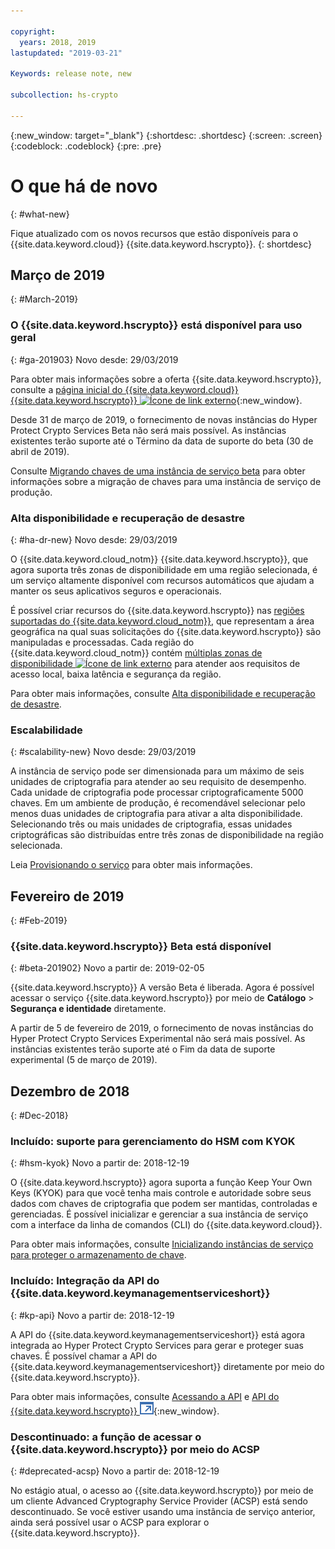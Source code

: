 ```yaml
---

copyright:
  years: 2018, 2019
lastupdated: "2019-03-21"

Keywords: release note, new

subcollection: hs-crypto

---
```


{:new_window: target="_blank"}
{:shortdesc: .shortdesc}
{:screen: .screen}
{:codeblock: .codeblock}
{:pre: .pre}

# O que há de novo
{: #what-new}

Fique atualizado com os novos recursos que estão disponíveis para o {{site.data.keyword.cloud}} {{site.data.keyword.hscrypto}}.
{: shortdesc}

## Março de 2019
{: #March-2019}

### O {{site.data.keyword.hscrypto}} está disponível para uso geral
{: #ga-201903}
Novo desde: 29/03/2019

Para obter mais informações sobre a oferta {{site.data.keyword.hscrypto}}, consulte a [página inicial do {{site.data.keyword.cloud}} {{site.data.keyword.hscrypto}} ![Ícone de link externo](../../icons/launch-glyph.svg "Ícone de link externo")](https://www.ibm.com/cloud/hyper-protect-crypto){:new_window}.

Desde 31 de março de 2019, o fornecimento de novas instâncias do Hyper Protect Crypto Services Beta não será mais possível. As instâncias existentes terão suporte até o Término da data de suporte do beta (30 de abril de 2019).

Consulte [Migrando chaves de uma instância de serviço beta](/docs/services/hs-crypto/transition-keys.html) para obter informações sobre a migração de chaves para uma instância de serviço de produção.

### Alta disponibilidade e recuperação de desastre
{: #ha-dr-new}
Novo desde: 29/03/2019

O {{site.data.keyword.cloud_notm}} {{site.data.keyword.hscrypto}}, que agora suporta três zonas de disponibilidade em uma região selecionada, é um serviço altamente disponível com recursos automáticos que ajudam a manter os seus aplicativos seguros e operacionais.

É possível criar recursos do {{site.data.keyword.hscrypto}} nas [regiões suportadas do {{site.data.keyword.cloud_notm}}](/docs/services/hs-crypto/regions.html), que representam a área geográfica na qual suas solicitações do {{site.data.keyword.hscrypto}} são manipuladas e processadas. Cada região do {{site.data.keyword.cloud_notm}} contém [múltiplas zonas de disponibilidade ![Ícone de link externo](../../icons/launch-glyph.svg "Ícone de link externo")](https://www.ibm.com/blogs/bluemix/2018/06/expansion-availability-zones-global-regions/) para atender aos requisitos de acesso local, baixa latência e segurança da região.

Para obter mais informações, consulte [Alta disponibilidade e recuperação de desastre](/docs/services/hs-crypto/ha-dr.html).

### Escalabilidade
{: #scalability-new}
Novo desde: 29/03/2019

A instância de serviço pode ser dimensionada para um máximo de seis unidades de criptografia para atender ao seu requisito de desempenho. Cada unidade de criptografia pode processar criptograficamente 5000 chaves. Em um ambiente de produção, é recomendável selecionar pelo menos duas unidades de criptografia para ativar a alta disponibilidade. Selecionando três ou mais unidades de criptografia, essas unidades criptográficas são distribuídas entre três zonas de disponibilidade na região selecionada.

Leia [Provisionando o serviço](/docs/services/hs-crypto/provision.html) para obter mais informações.

## Fevereiro de 2019
{: #Feb-2019}

### {{site.data.keyword.hscrypto}}  Beta está disponível
{: #beta-201902}
Novo a partir de: 2019-02-05

{{site.data.keyword.hscrypto}}  A versão Beta é liberada. Agora é possível acessar o serviço {{site.data.keyword.hscrypto}} por meio de **Catálogo** > **Segurança e identidade** diretamente.

A partir de 5 de fevereiro de 2019, o fornecimento de novas instâncias do Hyper Protect Crypto Services Experimental não será mais possível. As instâncias existentes terão suporte até o Fim da data de suporte experimental (5 de março de 2019).

## Dezembro de 2018
{: #Dec-2018}

### Incluído: suporte para gerenciamento do HSM com KYOK
{: #hsm-kyok}
Novo a partir de: 2018-12-19

O {{site.data.keyword.hscrypto}} agora suporta a função Keep Your Own Keys (KYOK) para que você tenha mais controle e autoridade sobre seus dados com chaves de criptografia que podem ser mantidas, controladas e gerenciadas. É possível inicializar e gerenciar a sua instância de serviço com a interface da linha de comandos (CLI) do {{site.data.keyword.cloud}}.

Para obter mais informações, consulte [Inicializando instâncias de serviço para proteger o armazenamento de chave](/docs/services/hs-crypto/initialize_hsm.html).

### Incluído: Integração da API do  {{site.data.keyword.keymanagementserviceshort}}
{: #kp-api}
Novo a partir de: 2018-12-19

A API do {{site.data.keyword.keymanagementserviceshort}} está agora integrada ao Hyper Protect Crypto Services para gerar e proteger suas chaves. É possível chamar a API do {{site.data.keyword.keymanagementserviceshort}} diretamente por meio do {{site.data.keyword.hscrypto}}.

Para obter mais informações, consulte [Acessando a API](/docs/services/hs-crypto/access-api.html) e [API do {{site.data.keyword.hscrypto}} ![Ícone de link externo](image/external_link.svg "Ícone de link externo")](https://{DomainName}/apidocs/hs-crypto){:new_window}.

### Descontinuado: a função de acessar o  {{site.data.keyword.hscrypto}}  por meio do ACSP
{: #deprecated-acsp}
Novo a partir de: 2018-12-19

No estágio atual, o acesso ao {{site.data.keyword.hscrypto}} por meio de um cliente Advanced Cryptography Service Provider (ACSP) está sendo descontinuado. Se você estiver usando uma instância de serviço anterior, ainda será possível usar o ACSP para explorar o {{site.data.keyword.hscrypto}}.
